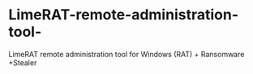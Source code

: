 # LimeRAT-remote-administration-tool-
LimeRAT remote administration tool for Windows (RAT) + Ransomware +Stealer

